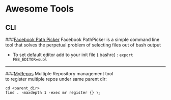 # Awesome Tools

## CLI 

###[Facebook Path Picker](https://github.com/facebook/PathPicker)
Facebook PathPicker is a simple command line tool that solves the perpetual problem of selecting files out of bash output
* To set default editor add to your init file (.bashrc) : `export FBB_EDITOR=subl`

------

###[MyRepos](http://myrepos.branchable.com/)
Multiple Repository management tool   
to register multiple repos under same parent dir:  

`cd <parent_dir>`  
`find . -maxdepth 1 -exec mr register {} \; `


